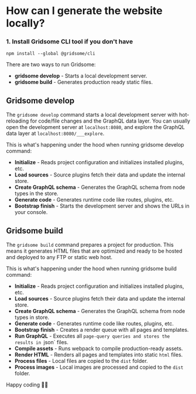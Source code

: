 # How can I generate the website locally?

### 1. Install Gridsome CLI tool if you don't have

`npm install --global @gridsome/cli`


There are two ways to run Gridsome:

- **gridsome develop** - Starts a local development server.
- **gridsome build** - Generates production ready static files.

## Gridsome develop

The `gridsome develop` command starts a local development server with hot-reloading for code/file changes and the GraphQL data layer. You can usually open the development server at `localhost:8080`, and explore the GraphQL data layer at `localhost:8080/___explore`.


This is what's happening under the hood when running gridsome develop command:

- **Initialize** - Reads project configuration and initializes installed plugins, etc.
- **Load sources** - Source plugins fetch their data and update the internal store.
- **Create GraphQL schema** - Generates the GraphQL schema from node types in the store.
- **Generate code** - Generates runtime code like routes, plugins, etc.
- **Bootstrap finish** - Starts the development server and shows the URLs in your console.

## Gridsome build

The `gridsome build` command prepares a project for production. This means it generates HTML files that are optimized and ready to be hosted and deployed to any FTP or static web host.

This is what's happening under the hood when running gridsome build command:

- **Initialize** - Reads project configuration and initializes installed plugins, etc.
- **Load sources** - Source plugins fetch their data and update the internal store.
- **Create GraphQL schema** - Generates the GraphQL schema from node types in store.
- **Generate code** - Generates runtime code like routes, plugins, etc.
- **Bootstrap finish** - Creates a render queue with all pages and templates.
- **Run GraphQL** - Executes all `page-query queries and stores the results in `json` files.
- **Compile assets** - Runs webpack to compile production-ready assets.
- **Render HTML** - Renders all pages and templates into static `html` files.
- **Process files** - Local files are copied to the `dist` folder.
- **Process images** - Local images are processed and copied to the `dist` folder.


Happy coding 🎉🙌
